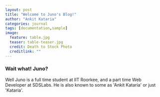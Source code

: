 ```yaml
---
layout: post
title: "Welcome to Juno's Blog!"
author: "Ankit Kataria"
categories: journal
tags: [documentation,sample]
image:
  feature: table.jpg
  teaser: table-teaser.jpg
  credit: Death to Stock Photo
  creditlink: ""
---
```


### Wait what! Juno? 

Well Juno is a full time student at IIT Roorkee, and a part time Web Developer at SDSLabs. He is also known to some as 'Ankit Kataria' or just 'Kataria'. 
